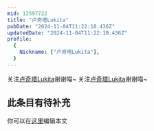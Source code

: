```yaml
---
mid: 12597722
title: "卢奇塔Lukita"
pubDate: "2024-11-04T11:22:10.436Z"
updatedDate: "2024-11-04T11:22:10.436Z"
profile:
  {
    Nickname: ["卢奇塔Lukita"],
  }
---
```


关注[卢奇塔Lukita](https://space.bilibili.com/12597722)谢谢喵~ 关注[卢奇塔Lukita](https://space.bilibili.com/12597722)谢谢喵~

## 此条目有待补充
你可以在[这里](https://github.com/Yuhanawa/VTuber.ICU/edit/master/src/content/v/卢奇塔Lukita/index.md)编辑本文
